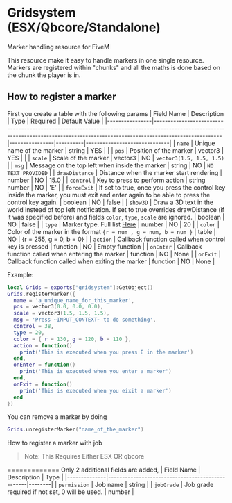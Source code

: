 # Gridsystem (ESX/Qbcore/Standalone)

Marker handling resource for FiveM

This resource make it easy to handle markers in one single resource. Markers are registered within "chunks" and all the maths is done based on the chunk the player is in.

## How to register a marker

First you create a table with the following params
| Field Name | Description | Type | Required | Default Value |
|----------------|------------------------------------------------------------------------------------------------------------------------------------------------------------------------------------|----------------|----------|------------------------------|
| `name` | Unique name of the marker | string | YES | |
| `pos` | Position of the marker | vector3 | YES | |
| `scale` | Scale of the marker | vector3 | NO | `vector3(1.5, 1.5, 1.5)` |
| `msg` | Message on the top left when inside the marker | string | NO | `NO TEXT PROVIDED` |
| `drawDistance` | Distance when the marker start rendering | number | NO | 15.0 |
| `control` | Key to press to perform action | string number | NO | 'E' |
| `forceExit` | If set to true, once you press the control key inside the marker, you must exit and enter again to be able to press the control key again. | boolean | NO | false |
| `show3D` | Draw a 3D text in the world instead of top left notification. If set to true overrides drawDistance (if it was specified before) and fields `color`, `type`, `scale` are ignored. | boolean | NO | false |
| `type` | Marker type. Full list [Here](https://docs.fivem.net/docs/game-references/markers/) | number | NO | 20 |
| `color` | Color of the marker in the format `{r = num , g = num, b = num }` | table | NO | {r = 255, g = 0, b = 0} |
| `action` | Callback function called when control key is pressed | function | NO | Empty function |
| `onEnter` | Callback function called when entering the marker | function | NO | None |
| `onExit` | Callback function called when exiting the marker | function | NO | None |

Example:

```lua
local Grids = exports["gridsystem"]:GetObject()
Grids.registerMarker({
  name = 'a_unique_name_for_this_marker',
  pos = vector3(0.0, 0.0, 0.0),
  scale = vector3(1.5, 1.5, 1.5),
  msg = 'Press ~INPUT_CONTEXT~ to do something',
  control = 38,
  type = 20,
  color = { r = 130, g = 120, b = 110 },
  action = function()
    print('This is executed when you press E in the marker')
  end,
  onEnter = function()
    print('This is executed when you enter a marker')
  end,
  onExit = function()
    print('This is executed when you eixit a marker')
  end
})
```

You can remove a marker by doing

```lua
Grids.unregisterMarker("name_of_the_marker")
```

How to register a marker with job

> Note: This Requires Either ESX OR qbcore

=============
Only 2 additional fields are added,
| Field Name | Description | Type |
|--------------|-------------------------------------------------|--------|
| `permission` | Job name | string |
| `jobGrade` | Job grade required if not set, 0 will be used. | number |
